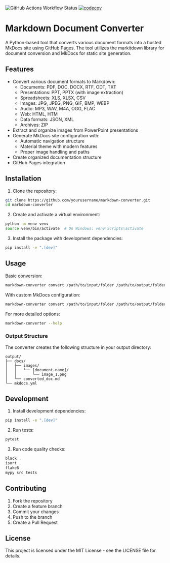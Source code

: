 ![GitHub Actions Workflow Status](https://img.shields.io/github/actions/workflow/status/Hankanman/Docs-to-Site/test.yml)
[![codecov](https://codecov.io/github/Hankanman/Docs-to-Site/graph/badge.svg?token=8L0V5NJFLN)](https://codecov.io/github/Hankanman/Docs-to-Site)

# Markdown Document Converter

A Python-based tool that converts various document formats into a hosted MkDocs site using GitHub Pages. The tool utilizes the markitdown library for document conversion and MkDocs for static site generation.

## Features

- Convert various document formats to Markdown:
  - Documents: PDF, DOC, DOCX, RTF, ODT, TXT
  - Presentations: PPT, PPTX (with image extraction)
  - Spreadsheets: XLS, XLSX, CSV
  - Images: JPG, JPEG, PNG, GIF, BMP, WEBP
  - Audio: MP3, WAV, M4A, OGG, FLAC
  - Web: HTML, HTM
  - Data formats: JSON, XML
  - Archives: ZIP
- Extract and organize images from PowerPoint presentations
- Generate MkDocs site configuration with:
  - Automatic navigation structure
  - Material theme with modern features
  - Proper image handling and paths
- Create organized documentation structure
- GitHub Pages integration

## Installation

1. Clone the repository:
```bash
git clone https://github.com/yourusername/markdown-converter.git
cd markdown-converter
```

2. Create and activate a virtual environment:
```bash
python -m venv venv
source venv/bin/activate  # On Windows: venv\Scripts\activate
```

3. Install the package with development dependencies:
```bash
pip install -e ".[dev]"
```

## Usage

Basic conversion:
```bash
markdown-converter convert /path/to/input/folder /path/to/output/folder
```

With custom MkDocs configuration:
```bash
markdown-converter convert /path/to/input/folder /path/to/output/folder --config /path/to/mkdocs.yml
```

For more detailed options:
```bash
markdown-converter --help
```

### Output Structure

The converter creates the following structure in your output directory:
```
output/
├── docs/
│   ├── images/
│   │   └── [document-name]/
│   │       └── image_1.png
│   └── converted_doc.md
└── mkdocs.yml
```

## Development

1. Install development dependencies:
```bash
pip install -e ".[dev]"
```

2. Run tests:
```bash
pytest
```

3. Run code quality checks:
```bash
black .
isort .
flake8
mypy src tests
```

## Contributing

1. Fork the repository
2. Create a feature branch
3. Commit your changes
4. Push to the branch
5. Create a Pull Request

## License

This project is licensed under the MIT License - see the LICENSE file for details. 